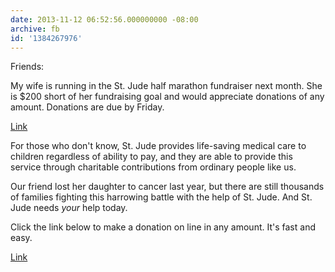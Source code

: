```yaml
---
date: 2013-11-12 06:52:56.000000000 -08:00
archive: fb
id: '1384267976'
---
```


Friends:

My wife is running in the St. Jude half marathon fundraiser next month. She is $200 short of her fundraising goal and would appreciate donations of any amount. Donations are due by Friday.

[Link](http://fundraising.stjude.org/site/TR/Heroes/Heroes?px=2092564&pg=personal&fr_id=4820)

For those who don't know, St. Jude provides life-saving medical care to children regardless of ability to pay, and they are able to provide this service through charitable contributions from ordinary people like us.

Our friend lost her daughter to cancer last year, but there are still thousands of families fighting this harrowing battle with the help of St. Jude. And St. Jude needs *your* help today.

Click the link below to make a donation on line in any amount. It's fast and easy.

[Link](http://fundraising.stjude.org/site/TR/Heroes/Heroes?px=2092564&pg=personal&fr_id=4820)
